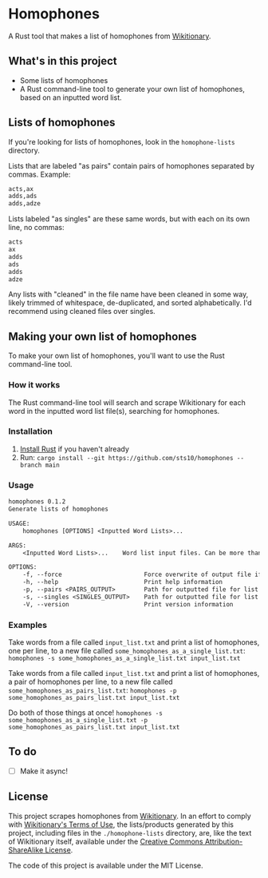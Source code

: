 # Homophones

A Rust tool that makes a list of homophones from [Wikitionary](https://en.wiktionary.org/wiki/Wiktionary:Main_Page).


## What's in this project

- Some lists of homophones
- A Rust command-line tool to generate your own list of homophones, based on an inputted word list. 

## Lists of homophones

If you're looking for lists of homophones, look in the `homophone-lists` directory.

Lists that are labeled "as pairs" contain pairs of homophones separated by commas. Example: 

```txt
acts,ax
adds,ads
adds,adze
```

Lists labeled "as singles" are these same words, but with each on its own line, no commas: 

```txt
acts
ax
adds
ads
adds
adze
```

Any lists with "cleaned" in the file name have been cleaned in some way, likely trimmed of whitespace, de-duplicated, and sorted alphabetically. I'd recommend using cleaned files over singles.

## Making your own list of homophones

To make your own list of homophones, you'll want to use the Rust command-line tool. 

### How it works

The Rust command-line tool will search and scrape Wikitionary for each word in the inputted word list file(s), searching for homophones. 

### Installation

1. [Install Rust](https://www.rust-lang.org/tools/install) if you haven't already
2. Run: `cargo install --git https://github.com/sts10/homophones --branch main`

### Usage 

```txt
homophones 0.1.2
Generate lists of homophones

USAGE:
    homophones [OPTIONS] <Inputted Word Lists>...

ARGS:
    <Inputted Word Lists>...    Word list input files. Can be more than one

OPTIONS:
    -f, --force                       Force overwrite of output file if it exists
    -h, --help                        Print help information
    -p, --pairs <PAIRS_OUTPUT>        Path for outputted file for list of PAIRS of homohpones
    -s, --singles <SINGLES_OUTPUT>    Path for outputted file for list of SINGLE homohpones
    -V, --version                     Print version information

```

### Examples

Take words from a file called `input_list.txt` and print a list of homophones, one per line, to a new file called `some_homophones_as_a_single_list.txt`:
`homophones -s some_homophones_as_a_single_list.txt input_list.txt` 

Take words from a file called `input_list.txt` and print a list of homophones, a pair of homophones per line, to a new file called `some_homophones_as_pairs_list.txt`:
`homophones -p some_homophones_as_pairs_list.txt input_list.txt`

Do both of those things at once!
`homophones -s some_homophones_as_a_single_list.txt -p some_homophones_as_pairs_list.txt input_list.txt`

## To do

- [ ] Make it async!

## License

This project scrapes homophones from [Wikitionary](https://en.wiktionary.org/wiki/Wiktionary:Main_Page). In an effort to comply with [Wikitionary's Terms of Use](https://foundation.wikimedia.org/wiki/Terms_of_Use/en), the lists/products generated by this project, including files in the `./homophone-lists` directory, are, like the text of Wikitionary itself, available under the [Creative Commons Attribution-ShareAlike License](https://creativecommons.org/licenses/by-sa/3.0/).

The code of this project is available under the MIT License.
